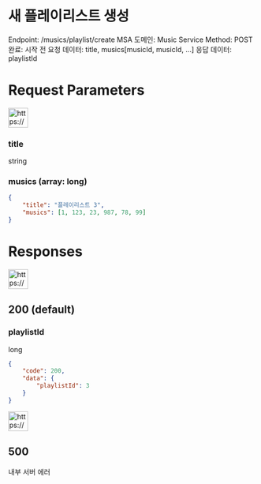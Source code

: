 # 새 플레이리스트 생성

Endpoint: /musics/playlist/create
MSA 도메인: Music Service
Method: POST
완료: 시작 전
요청 데이터: title, musics[musicId, musicId, …]
응답 데이터: playlistId

# Request Parameters

<aside>
<img src="https://www.notion.so/icons/gift_blue.svg" alt="https://www.notion.so/icons/gift_blue.svg" width="40px" />

### title

string

### musics (array: long)

</aside>

```json
{
	"title": "플레이리스트 3",
	"musics": [1, 123, 23, 987, 78, 99]
}
```

# Responses

<aside>
<img src="https://www.notion.so/icons/send_orange.svg" alt="https://www.notion.so/icons/send_orange.svg" width="40px" />

## 200 (default)

### playlistId

long

</aside>

```json
{ 
	"code": 200,
	"data": {
		"playlistId": 3
	}
}
```

<aside>
<img src="https://www.notion.so/icons/browser-stop_red.svg" alt="https://www.notion.so/icons/browser-stop_red.svg" width="40px" />

## 500

내부 서버 에러

</aside>